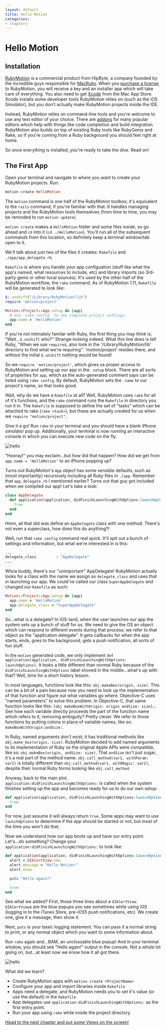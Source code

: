 ```yaml
---
layout: default
title: Hello Motion
categories:
- chapters
---
```

# Hello Motion

## Installation

[RubyMotion][rm] is a commercial product from HipByte, a company founded by the incredible guys responsible for [MacRuby][macruby]. When you [purchase a license][buy] to RubyMotion, you will receive a key and an installer app which will take care of everything. You also need to get [Xcode][xcode] from the Mac App Store. Xcode installs some developer tools RubyMotion relies on (such as the iOS Simulator), but you don't actually make RubyMotion projects inside the IDE.

Instead, RubyMotion relies on command-line tools and you're welcome to use any text editor of your choice. There are [addons][packages] for many popular editors which help with things like code completion and build integration. RubyMotion also builds on top of existing Ruby tools like RubyGems and Rake, so if you're coming from a Ruby background you should feel right at home.

So once everything is installed, you're ready to take the dive. Read on!

## The First App

Open your terminal and navigate to where you want to create your RubyMotion projects. Run:

```ruby
motion create HelloMotion
```

The `motion` command is one half of the RubyMotion toolbox; it's equivalent to the `rails` command, if you're familiar with that. It handles managing projects and the RubyMotion tools themselves (from time to time, you may be reminded to run `motion update`).

`motion create` makes a `HelloMotion` folder and some files inside, so go ahead and `cd` into it (`cd ./HelloMotion`). You'll run all of the subsequent commands from this location, so definitely keep a terminal window/tab open to it.

We'll talk about just two of the files it creates: `Rakefile` and `./app/app_delegate.rb`.

`Rakefile` is where you handle your app configuation (stuff like what the app's named, what resources to include, etc) and library imports (so 3rd-party gems or other local sources). It's used by the other half of the RubyMotion workflow, the `rake` command. As of RubyMotion 1.11, `Rakefile` will be generated to look like:

```ruby
$:.unshift("/Library/RubyMotion/lib")
require 'motion/project'

Motion::Project::App.setup do |app|
  # Use `rake config' to see complete project settings.
  app.name = 'HelloMotion'
end
```

If you're not intimately familar with Ruby, the first thing you may think is, "Wait...`$.unshift` who?" Strange-looking indeed. What this line does is tell Ruby, "When we use `require`s, also look in the '/Library/RubyMotion/lib' directory to find what we're requiring". 'motion/project' resides there, and without the initial `$.unshift` nothing would be found!

So we `require 'motion/project'`, which gives us proper access to RubyMotion and setting up our app in the `.setup` block. There are all sorts of properties for `app`, which as the auto-generated comment says can be listed using `rake config`. By default, RubyMotion sets the `.name` to our project's name, so that looks good.

Wait, why do we have a `Rakefile` at all? Well, RubyMotion uses `rake` for all of it's functions, and the `rake` command runs the `Rakefile` in directory you run it in. The `Rakefile` is supposed to define the set of "tasks" which can be attached to rake (`rake <task>`), but these are actually created for us when we `require "motion/project"`.

Give it a go! Run `rake` in your terminal and you should have a blank iPhone simulator pop up. Additionally, your terminal is now running an interactive console in which you can execute new code on the fly.

![hello](images/0.png)

"Hooray!" you may exclaim...but how did that happen? How did we get from `app.name = 'HelloMotion'` to an iPhone popping up?

Turns out RubyMotion's `App` object has some sensible defaults, such as (most importantly) recursively including all Ruby files in `./app`. Remember that `app_delegate.rb` I mentioned earlier? Turns out that guy got included when we compiled our app! Let's take a look:

```ruby
class AppDelegate
  def application(application, didFinishLaunchingWithOptions:launchOptions)
    true
  end
end
```

Hmm, all that did was define an `AppDelegate` class with one method. There's not even a superclass, how does this do anything?!

Well, run that `rake config` command real quick. It'll spit out a bunch of settings and information, but what we're interested in is this:

```ruby
...
delegate_class         : "AppDelegate"
...
```

Whoa buddy, there's our "unimportant" AppDelegate! RubyMotion actually looks for a class with the name we assign as `delegate_class` and uses that in launching our app. We could've called our class `SuperAppDelegate` and changed our `Rakefile` as such:

```ruby
Motion::Project::App.setup do |app|
  app.name = 'HelloMotion'
  app.delegate_class = "SuperAppDelegate"
end
```

So...what is a delegate? In iOS-land, when the user launches our app the system sets up a bunch of stuff for us. We need to give the OS an object which can respond to different events during that process; we refer to that object as the "application delegate". It gets callbacks for when the app starts, ends, goes to the background, gets a push notification, all sorts of fun stuff.

In the `motion` generated code, we only implement `def application(application, didFinishLaunchingWithOptions: launchOptions)`. It looks a little different than normal Ruby because of the `didFinishLaunchingWithOptions` label shoved in the middle...what's up with that? Well, time for a short history lesson.

In most languages, functions look like this: `obj.makeBox(origin, size)`. This can be a bit of a pain because now you need to look up the implementation of that function and figure out what variables go where. Objective-C uses "named parameters" to solve this problem. In Objective-C, that same function looks like this: `[obj makeBoxWithOrigin: origin andSize: size];`. See how each variable directly proceeds the part of the function name which refers to it, removing ambiguity? Pretty clever. We refer to those functions by putting colons in place of variable names, like so: `makeBoxWithOrigin:andSize:`.

In Ruby, named arguments don't exist; it has traditional methods like `obj.make_box(origin, size)`. RubyMotion decided to add named arguments to its implementation of Ruby so the original Apple APIs were compatible, like so: `obj.makeBox(origin, andSize: size)`. That `andSize` isn't just sugar; it's a real part of the method name. `obj.call_method(var1, withParam: var2)` is totally different than `obj.call_method(var1, withMagic: var2)`, despite their normal Ruby forms looking like `obj.call_method`.

Anyway, back to the main plot. `application:didFinishLaunchingWithOptions:` is called when the system finishes setting up the app and becomes ready for us to do our own setup:

```ruby
def application(application, didFinishLaunchingWithOptions:launchOptions)
  true
end
```

For now, just assume it will always return `true`. Some apps may want to use `launchOptions` to determine if the app should be started or not, but most of the time you won't do that.

Now we understand how our app boots up and have our entry point. Let's...do something? Change your `application:didFinishLaunchingWithOptions:` to look like:

```ruby
def application(application, didFinishLaunchingWithOptions:launchOptions)
  alert = UIAlertView.new
  alert.message = "Hello Motion!"
  alert.show

  puts "Hello again!"

  true
end
```

See what we added? First, those three lines about a `UIAlertView`. `UIAlertView`s are the blue popups you see sometimes while using iOS (logging in to the iTunes Store, pre-iOS5 push notifications, etc). We create one, give it a message, then show it.

Next, `puts` is your basic logging statement. You can pass it a normal string to print, or any normal object which you want to some information about.

Run `rake` again and...BAM, an unclossable blue popup! And in your terminal window, you should see "Hello again!" output in the console. Not a whole lot going on, but...at least now we know how it all got there.

![hello](images/1.png)

What did we learn?

- Create RubyMotion apps with `motion create <ProjectName>`
- Configure your app and import libraries inside `Rakefile`
- Apps need a delegate, and RubyMotion needs you to set it's value (or use the default) in the `Rakefile`
- App delegates use `application:didFinishLaunchingWithOptions:` as the first entry point.
- Run your app using `rake` while inside the project directory.

[Head to the next chapter and put some Views on the screen!](/2-views)

[rm]: http://www.rubymotion.com/

[macruby]: http://macruby.org/

[xcode]: http://itunes.apple.com/us/app/xcode/id497799835?mt=12

[buy]: http://sites.fastspring.com/hipbyte/product/rubymotion

[packages]: http://www.rubymotion.com/developer-center/articles/editors/
